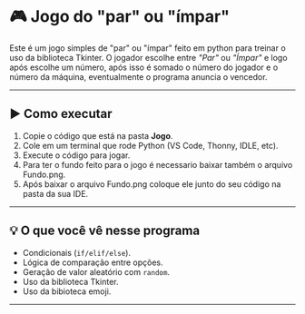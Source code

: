 # 🎮 Jogo do "par" ou "ímpar"

Este é um jogo simples de "par" ou "ímpar" feito em python para treinar o uso da biblioteca Tkinter.
O jogador escolhe entre *"Par"* ou *"Ímpar"* e logo após escolhe um número, após isso é somado o número do jogador
e o número da máquina, eventualmente o programa anuncia o vencedor.

---

## ▶️ Como executar

1. Copie o código que está na pasta **Jogo**.
2. Cole em um terminal que rode Python (VS Code, Thonny, IDLE, etc).
3. Execute o código para jogar.
4. Para ter o fundo feito para o jogo é necessario baixar também o arquivo Fundo.png.
5. Após baixar o arquivo Fundo.png coloque ele junto do seu código na pasta da sua IDE.

---

## 💡 O que você vê nesse programa

- Condicionais (`if/elif/else`).
- Lógica de comparação entre opções.
- Geração de valor aleatório com `random`.
- Uso da biblioteca Tkinter.
- Uso da bibioteca emoji.

---


